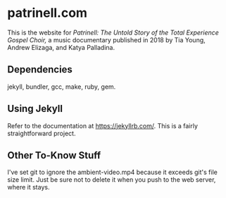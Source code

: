 # patrinell.com

This is the website for *Patrinell: The Untold Story of the Total Experience Gospel Choir,* a music documentary published in 2018 by Tia Young, Andrew Elizaga, and Katya Palladina.

## Dependencies

jekyll, bundler, gcc, make, ruby, gem.

## Using Jekyll

Refer to the documentation at https://jekyllrb.com/. This is a fairly straightforward project.

## Other To-Know Stuff

I've set git to ignore the ambient-video.mp4 because it exceeds git's file size limit. Just be sure not to delete it when you push to the web server, where it stays.